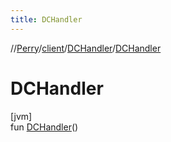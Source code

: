 ```yaml
---
title: DCHandler
---
```

//[Perry](../../../index.html)/[client](../index.html)/[DCHandler](index.html)/[DCHandler](-d-c-handler.html)



# DCHandler



[jvm]\
fun [DCHandler](-d-c-handler.html)()




